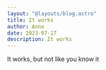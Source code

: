 ```yaml
---
layout: "@layouts/blog.astro"
title: It works
author: Anne
date: 2023-07-17
description: It works
---
```

It works, but not like you know it
